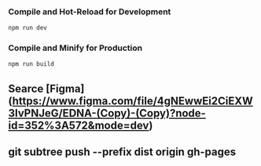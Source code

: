 ### Compile and Hot-Reload for Development

```sh
npm run dev
```

### Compile and Minify for Production

```sh
npm run build
```

## Searce [Figma] (<https://www.figma.com/file/4gNEwwEi2CiEXW3IvPNJeG/EDNA-(Copy)-(Copy)?node-id=352%3A572&mode=dev>)

## git subtree push --prefix dist origin gh-pages
